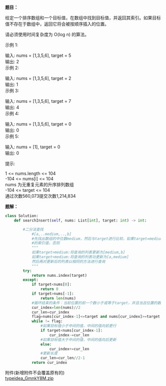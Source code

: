 
<BlogInfo id="1328" title="搜索插入位置" author="白日梦想猿" pv=0 read_times=0 pre_cost_time=51 category="leetcode100题" tag_list="['leetcode', '二分法']" create_time="2021.11.18 11:15:11.619838" update_time="2021.11.23 21:36:57" />

**题目：**

给定一个排序数组和一个目标值，在数组中找到目标值，并返回其索引。如果目标值不存在于数组中，返回它将会被按顺序插入的位置。  
  
请必须使用时间复杂度为 O(log n) 的算法。  
  
示例 1:  
  
输入: nums = [1,3,5,6], target = 5  
输出: 2  
示例 2:  
  
输入: nums = [1,3,5,6], target = 2  
输出: 1  
示例 3:  
  
输入: nums = [1,3,5,6], target = 7  
输出: 4  
示例 4:  
  
输入: nums = [1,3,5,6], target = 0  
输出: 0  
示例 5:  
  
输入: nums = [1], target = 0  
输出: 0  
  
提示:  
  
1 <= nums.length <= 104  
-104 <= nums[i] <= 104  
nums 为无重复元素的升序排列数组  
-104 <= target <= 104  
通过次数560,073提交次数1,214,834  
  

 **题解：**

```python
class Solution:
    def searchInsert(self, nums: List[int], target: int) -> int:

        #二分法查找
            #[a,..medium,..,b]
            #先找出数组的中位数medium，然后与target进行比较，如果target=medium。则直接返回medium
            #的索引值，否则
            """
            如果target>medium:将查询的列表更新为[medium,b]
            如果target<medium:将查询的列表功更新为[a,medium]
            然后再对更新后的列表以相同的方法进行查询
            """
        try:
            return nums.index(target)
        except:
            if target<nums[0]:
                return 0
            if target>nums[-1]:
                return len(nums)
            #循环结束的条件：当前位置的前一个数小于或等于target，并且当且位置的数大于或等于target
            cur_index=len(nums)//2
            cur_len=cur_index
            flag=nums[cur_index-1]<=target and nums[cur_index]>=target
            while != flag:
                #如果目标值小于中间的值，中间的值向前更行
                if target<nums[cur_index-1]:
                    cur_index-=cur_len
                #如果目标值大于中间的值，中间的值向后更新
                else:
                    cur_index+=cur_len
                #更新长度
                cur_len=cur_len//2-1
            return cur_index​
```  

​附件​(新增附件不会覆盖原有的)  
[typeidea_GmnkY8M.zip](http://www.lll.plus/static/file/2021/11/23/typeidea_GmnkY8M.zip)  